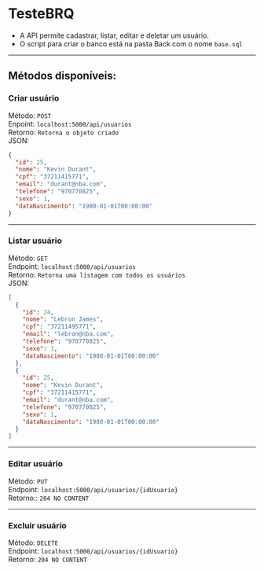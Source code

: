 # TesteBRQ

- A API permite cadastrar, listar, editar e deletar um usuário.
- O script para criar o banco está na pasta Back com o nome `base.sql`

---

## Métodos disponíveis:

### Criar usuário
Método: `POST` <br>
Enpoint: `localhost:5000/api/usuarios` <br>
Retorno: `Retorna o objeto criado` <br>
JSON:
```json
{
  "id": 25,
  "nome": "Kevin Durant",
  "cpf": "37211415771",
  "email": "durant@nba.com",
  "telefone": "970770825",
  "sexo": 1,
  "dataNascimento": "1980-01-01T00:00:00"
}
```
---

### Listar usuário
Método: `GET` <br>
Endpoint: `localhost:5000/api/usuarios` <br>
Retorno: `Retorna uma listagem com todos os usuários` <br>
JSON:
```json
[
  {
    "id": 24,
    "nome": "Lebron James",
    "cpf": "37211495771",
    "email": "lebron@nba.com",
    "telefone": "970770825",
    "sexo": 1,
    "dataNascimento": "1980-01-01T00:00:00"
  },
  {
    "id": 25,
    "nome": "Kevin Durant",
    "cpf": "37211415771",
    "email": "durant@nba.com",
    "telefone": "970770825",
    "sexo": 1,
    "dataNascimento": "1980-01-01T00:00:00"
  }
]
```
---

### Editar usuário
Método: `PUT` <br>
Endpoint: `localhost:5000/api/usuarios/{idUsuario}` <br>
Retorno:: `204 NO CONTENT`

---

### Excluir usuário
Método: `DELETE` <br> 
Endpoint: `localhost:5000/api/usuarios/{idUsuario}` <br>
Retorno: `204 NO CONTENT`

